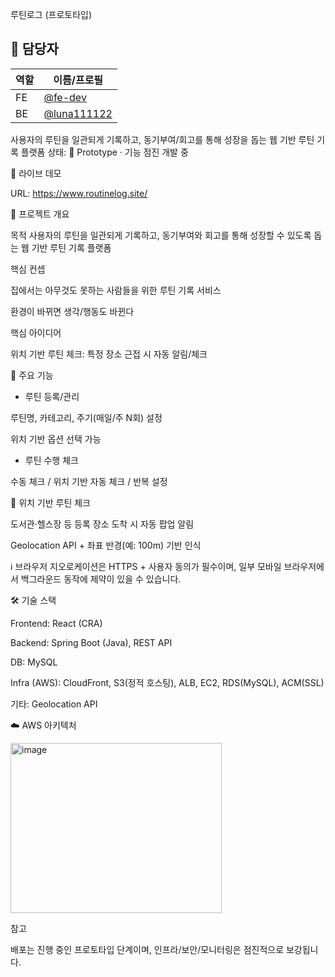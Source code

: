 루틴로그 (프로토타입)

## 👥 담당자
| 역할 | 이름/프로필 |
|---|---|
| FE | [@fe-dev](https://github.com/seohyun1257) 
| BE | [@luna111122](https://github.com/luna111122) 

사용자의 루틴을 일관되게 기록하고, 동기부여/회고를 통해 성장을 돕는 웹 기반 루틴 기록 플랫폼
상태: 🚧 Prototype · 기능 점진 개발 중

🔗 라이브 데모

URL: https://www.routinelog.site/




📌 프로젝트 개요

목적
사용자의 루틴을 일관되게 기록하고, 동기부여와 회고를 통해 성장할 수 있도록 돕는 웹 기반 루틴 기록 플랫폼

핵심 컨셉

집에서는 아무것도 못하는 사람들을 위한 루틴 기록 서비스

환경이 바뀌면 생각/행동도 바뀐다

핵심 아이디어

위치 기반 루틴 체크: 특정 장소 근접 시 자동 알림/체크

🧩 주요 기능
- 루틴 등록/관리

루틴명, 카테고리, 주기(매일/주 N회) 설정

위치 기반 옵션 선택 가능

- 루틴 수행 체크

수동 체크 / 위치 기반 자동 체크 / 반복 설정

🧭 위치 기반 루틴 체크

도서관·헬스장 등 등록 장소 도착 시 자동 팝업 알림

Geolocation API + 좌표 반경(예: 100m) 기반 인식

ℹ️ 브라우저 지오로케이션은 HTTPS + 사용자 동의가 필수이며, 일부 모바일 브라우저에서 백그라운드 동작에 제약이 있을 수 있습니다.


🛠 기술 스택

Frontend: React (CRA)   

Backend: Spring Boot (Java), REST API

DB: MySQL

Infra (AWS): CloudFront, S3(정적 호스팅), ALB, EC2, RDS(MySQL), ACM(SSL)

기타: Geolocation API

☁️ AWS 아키텍처

<img width="338" height="272" alt="image" src="https://github.com/user-attachments/assets/3a882fca-0c2d-4483-b711-026a3e9df855" />









참고

배포는 진행 중인 프로토타입 단계이며, 인프라/보안/모니터링은 점진적으로 보강됩니다.
